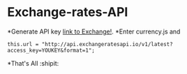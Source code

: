 # Exchange-rates-API

 *Generate API key [link to Exchange!](https://exchangeratesapi.io/).
 *Enter currency.js and 
 
 ``` this.url = "http://api.exchangeratesapi.io/v1/latest?access_key=YOUKEY&format=1"; ```
 
 *That's All :shipit: 
